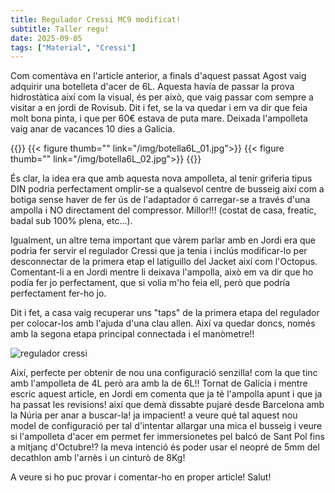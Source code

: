 ```yaml
---
title: Regulador Cressi MC9 modificat!
subtitle: Taller regu!
date: 2025-09-05
tags: ["Material", "Cressi"]
---
```


Com comentàva en l'article anterior, a finals d'aquest passat Agost vaig adquirir una botelleta d'acer de 6L. Aquesta havía de passar la prova hidrostàtica així com la visual, és per això, que vaig passar com sempre a visitar a en jordi de Rovisub. Dit i fet, se la va quedar i em va dir que feia molt bona pinta, i que per 60€ estava de puta mare. Deixada l'ampolleta vaig anar de vacances 10 dies a Galícia. 

{{<gallery caption-effect="fade">}}
 {{< figure thumb="" link="/img/botella6L_01.jpg">}}
 {{< figure thumb="" link="/img/botella6L_02.jpg">}}
{{</gallery>}}

És clar, la idea era que amb aquesta nova ampolleta, al tenir griferia tipus DIN podria perfectament omplir-se a qualsevol centre de busseig així com a botiga sense haver de fer ús de l'adaptador ó carregar-se a través d'una ampolla i NO directament del compressor. Millor!!! (costat de casa, freatic, badal sub 100% plena, etc...).

Igualment, un altre tema important que vàrem parlar amb en Jordi era que podria fer servir el regulador Cressi que ja tenia i inclús modificar-lo per desconnectar de la primera etap el latiguillo del Jacket així com l'Octopus. Comentant-li a en Jordi mentre li deixava l'ampolla, això em va dir que ho podía fer jo perfectament, que si volia m'ho feia ell, però que podría perfectament fer-ho jo.

Dit i fet, a casa vaig recuperar uns "taps" de la primera etapa del regulador per colocar-los amb l'ajuda d'una clau allen. Així va quedar doncs, només amb la segona etapa principal connectada i el manòmetre!!

![regulador cressi](/img/reguladorCressi.png)

Així, perfecte per obtenir de nou una configuració senzilla! com la que tinc amb l'ampolleta de 4L però ara amb la de 6L!! Tornat de Galícia i mentre escric aquest article, en Jordi em comenta que ja té l'ampolla apunt i que ja ha passat les revisions! així que demà dissabte pujaré desde Barcelona amb la Núria per anar a buscar-la! ja impacient! a veure qué tal aquest nou model de configuració per tal d'intentar allargar una mica el busseig i veure si l'ampolleta d'acer em permet fer immersionetes pel balcó de Sant Pol fins a mitjanç d'Octubre!? la meva intenció és poder usar el neopré de 5mm del decathlon amb l'arnès i un cinturò de 8Kg!

A veure si ho puc provar i comentar-ho en proper article! Salut!